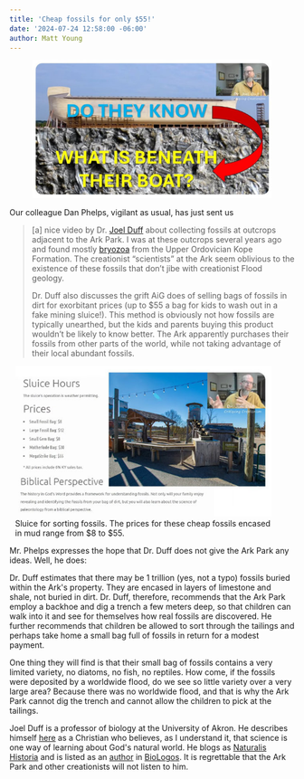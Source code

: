 ```yaml
---
title: 'Cheap fossils for only $55!'
date: '2024-07-24 12:58:00 -06:00'
author: Matt Young
---
```


<figure>
<img src="/uploads/2024/Duff_Fossils_Under_Ark_Title_600.jpg" alt="Title slide showing fossils under Ark"/>
<figcaption><a href=""></a>
</figcaption>
</figure>

Our colleague Dan Phelps, vigilant as usual, has just sent us

<blockquote><p>[a] nice video by Dr. <a href="https://joelduff.org/">Joel Duff</a> about collecting fossils at outcrops adjacent to the Ark Park. I was at these outcrops several years ago and found mostly <a href="https://en.wikipedia.org/wiki/Bryozoa">bryozoa</a> from the Upper Ordovician Kope Formation. The creationist “scientists” at the Ark seem oblivious to the existence of these fossils that don’t jibe with creationist Flood geology.<p>

<p>Dr. Duff also discusses the grift AiG does of selling bags of fossils in dirt for exorbitant prices (up to $55 a bag for kids to wash out in a fake mining sluice!). This method is obviously not how fossils are typically unearthed, but the kids and parents buying this product wouldn’t be likely to know better. The Ark apparently purchases their fossils from other parts of the world, while not taking advantage of their local abundant fossils.</p></blockquote>

<figure class="on-the-left-side" style="margin-top: 10px; margin-right: 40px; margin-bottom: 10px; margin-left: 10px;">
<img src="/uploads/2024/Duff_Mining_Sluice_600.jpg" alt="Mining sluice"/>
<figcaption><a href=""></a>Sluice for sorting fossils. The prices for these cheap fossils encased in mud range from $8 to $55.
</figcaption>
</figure>

Mr. Phelps expresses the hope that Dr. Duff does not give the Ark Park any ideas. Well, he does: 

<!--more-->

Dr. Duff estimates that there may be 1 trillion (yes, not a typo) fossils buried within the Ark's property. They are encased in layers of limestone and shale, not buried in dirt. Dr. Duff, therefore, recommends that the Ark Park employ a backhoe and dig a trench a few meters deep, so that children can walk into it and see for themselves how real fossils are discovered. He further recommends that children be allowed to sort through the tailings and perhaps take home a small bag full of fossils in return for a modest payment.

One thing they will find is that their small bag of fossils contains a very limited variety, no diatoms, no fish, no reptiles. How come, if the fossils were deposited by a worldwide flood, do we see so little variety over a very large area? Because there was no worldwide flood, and that is why the Ark Park cannot dig the trench and cannot allow the children to pick at the tailings.

Joel Duff is a professor of biology at the University of Akron. He describes himself <a href="https://joelduff.org/">here</a> as a Christian who believes, as I understand it, that science is one way of learning about God's natural world. He blogs as <a href="https://thenaturalhistorian.com/author/naturalhistorian/">Naturalis Historia</a> and is listed as an <a href="https://biologos.org/people/joel-duff">author</a> in <a href="https://biologos.org/">BioLogos</a>. It is regrettable that the Ark Park and other creationists will not listen to him.


